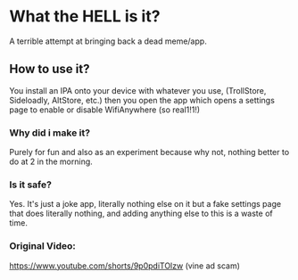 # What the HELL is it?

A terrible attempt at bringing back a dead meme/app.

## How to use it?

You install an IPA onto your device with whatever you use, (TrollStore, Sideloadly, AltStore, etc.)
then you open the app which opens a settings page to enable or disable WifiAnywhere (so real1!1!)

### Why did i make it?

Purely for fun and also as an experiment because why not, nothing better to do at 2 in the morning.

### Is it safe?

Yes. It's just a joke app, literally nothing else on it but a fake settings page that does literally nothing, and adding anything else to this is a waste of time.

### Original Video:

https://www.youtube.com/shorts/9p0pdiTOlzw (vine ad scam)
